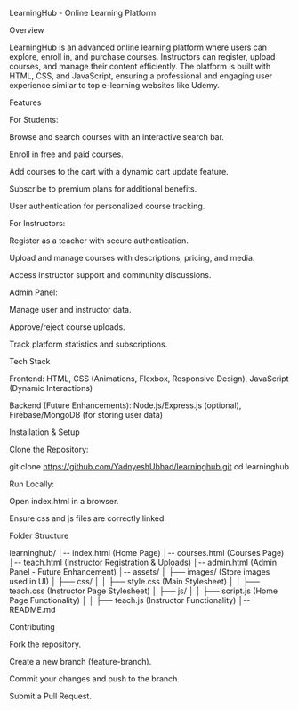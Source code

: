 LearningHub - Online Learning Platform

Overview

LearningHub is an advanced online learning platform where users can explore, enroll in, and purchase courses. Instructors can register, upload courses, and manage their content efficiently. The platform is built with HTML, CSS, and JavaScript, ensuring a professional and engaging user experience similar to top e-learning websites like Udemy.

Features

For Students:

Browse and search courses with an interactive search bar.

Enroll in free and paid courses.

Add courses to the cart with a dynamic cart update feature.

Subscribe to premium plans for additional benefits.

User authentication for personalized course tracking.

For Instructors:

Register as a teacher with secure authentication.

Upload and manage courses with descriptions, pricing, and media.

Access instructor support and community discussions.

Admin Panel:

Manage user and instructor data.

Approve/reject course uploads.

Track platform statistics and subscriptions.

Tech Stack

Frontend: HTML, CSS (Animations, Flexbox, Responsive Design), JavaScript (Dynamic Interactions)

Backend (Future Enhancements): Node.js/Express.js (optional), Firebase/MongoDB (for storing user data)

Installation & Setup

Clone the Repository:

git clone https://github.com/YadnyeshUbhad/learninghub.git
cd learninghub

Run Locally:

Open index.html in a browser.

Ensure css and js files are correctly linked.

Folder Structure

learninghub/
│-- index.html (Home Page)
│-- courses.html (Courses Page)
│-- teach.html (Instructor Registration & Uploads)
│-- admin.html (Admin Panel - Future Enhancement)
│-- assets/
│   ├── images/ (Store images used in UI)
│   ├── css/
│   │   ├── style.css (Main Stylesheet)
│   │   ├── teach.css (Instructor Page Stylesheet)
│   ├── js/
│   │   ├── script.js (Home Page Functionality)
│   │   ├── teach.js (Instructor Functionality)
│-- README.md

Contributing

Fork the repository.

Create a new branch (feature-branch).

Commit your changes and push to the branch.

Submit a Pull Request.
